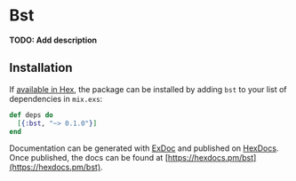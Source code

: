 # Bst

**TODO: Add description**

## Installation

If [available in Hex](https://hex.pm/docs/publish), the package can be installed
by adding `bst` to your list of dependencies in `mix.exs`:

```elixir
def deps do
  [{:bst, "~> 0.1.0"}]
end
```

Documentation can be generated with [ExDoc](https://github.com/elixir-lang/ex_doc)
and published on [HexDocs](https://hexdocs.pm). Once published, the docs can
be found at [https://hexdocs.pm/bst](https://hexdocs.pm/bst).

